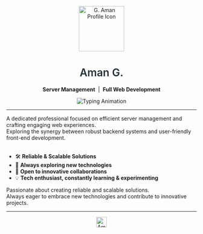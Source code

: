 <p align="center">
  <img src="https://static.amang.in/icon.png" alt="G. Aman Profile Icon" width="120" height="120" />
</p>

<h1 align="center" style="font-weight:600; color:#263238;">Aman G.</h1>

<p align="center">
  <strong>Server Management</strong> &nbsp;|&nbsp; <strong>Full Web Development</strong>
</p>

<p align="center">
  <img src="https://readme-typing-svg.demolab.com?font=Fira+Code&weight=500&size=18&pause=1000&color=blue&center=true&vCenter=true&width=340&lines=Tech+Enthusiast;Reliable+%26+Scalable+Solutions;Synergy+of+Backend+%26+Frontend;Exploring+New+Technologies" alt="Typing Animation" />
</p>

---

<p align="left">
  A dedicated professional focused on efficient server management and crafting engaging web experiences.<br>
  Exploring the synergy between robust backend systems and user-friendly front-end development.<br><br>

</p>

<ul align="left">
  <li>🛠️ <strong>Reliable &amp; Scalable Solutions</strong></li>
  <li>🚀 <strong>Always exploring new technologies</strong></li>
  <li>🤝 <strong>Open to innovative collaborations</strong></li>
  <li>💡 <strong>Tech enthusiast, constantly learning &amp; experimenting</strong></li>
</ul>

<p align="left">
  Passionate about creating reliable and scalable solutions.<br>
  Always eager to embrace new technologies and contribute to innovative projects.
</p>

---

<p align="center">
  <img src="https://static.amang.in/logo.png" alt="Amang.in Logo" height="28" />
</p>
